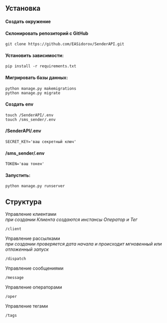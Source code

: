 ## Установка
####  Создать окружение

#### Склонировать репозиторий с GitHub
```shell
git clone https://github.com/EASidorov/SenderAPI.git
```

#### Установить зависимости:
```shell
pip install -r requirements.txt
```
#### Мигрировать базы данных:
```shell
python manage.py makemigrations
python manage.py migrate
```
#### Создать env
```shell
touch /SenderAPI/.env 
touch /sms_sender/.env
```

#### /SenderAPI/.env
```shell
SECRET_KEY='ваш секретный ключ'
```
#### /sms_sender/.env
```shell
TOKEN='ваш токен'
```
#### Запустить:
```shell
python manage.py runserver
```


## Структура
Управление клиентами<br>
*при создании Клиента создаются инстансы Оператор и Тег*
```
/client
```
Управление рассылками<br>
*при создании проверяется дата начала и происходит мгновенный или отложенный запуск*
```
/dispatch
```
Управление сообщениями
```
/message
```
Управление операторами
```
/oper
```
Управление тегами
```
/tags
```
